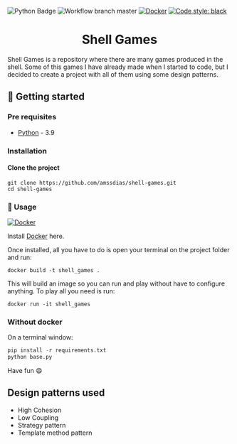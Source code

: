 [python-download]: https://www.python.org/downloads/
[docker-link]: https://docs.docker.com/get-docker/

![Python Badge](https://img.shields.io/badge/Python-3.9-blue?logo=python)
![Workflow branch master](https://github.com/amssdias/shell-games/actions/workflows/testing.yml/badge.svg?branch=master)
[![Docker](https://badgen.net/badge/icon/docker?icon=docker&label)](https://https://docker.com/)
[![Code style: black](https://img.shields.io/badge/code%20style-black-000000.svg)](https://github.com/psf/black)


<h1 align=center>Shell Games</h1>

Shell Games is a repository where there are many games produced in the shell. Some of this games I have already made when I started to code, but I decided to create a project with all of them using some design patterns.


## :hammer: Getting started

### Pre requisites

- [Python][python-download] - 3.9


### Installation

#### Clone the project

```
git clone https://github.com/amssdias/shell-games.git
cd shell-games
```


### :mag_right: Usage

[![Docker](https://i.imgur.com/VyjCJuz.png)](https://www.docker.com/)
<br>

Install [Docker][docker-link] here.

Once installed, all you have to do is open your terminal on the project folder and run:
```
docker build -t shell_games .
```

This will build an image so you can run and play without have to configure anything.
To play all you need is run:
```
docker run -it shell_games
```

### Without docker

On a terminal window:
```python
pip install -r requirements.txt
python base.py
```

Have fun :smile:


## Design patterns used

- High Cohesion
- Low Coupling
- Strategy pattern
- Template method pattern
